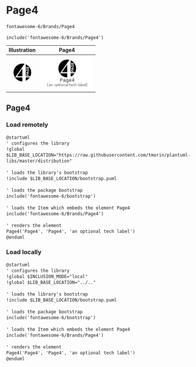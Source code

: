 # Page4


```text
fontawesome-6/Brands/Page4
```

```text
include('fontawesome-6/Brands/Page4')
```



| Illustration | Page4 |
| :---: | :---: |
| ![illustration for Illustration](../../fontawesome-6/Brands/Page4.png) | ![illustration for Page4](../../fontawesome-6/Brands/Page4.Local.png) |




## Page4

### Load remotely
```plantuml
@startuml
' configures the library
!global $LIB_BASE_LOCATION="https://raw.githubusercontent.com/tmorin/plantuml-libs/master/distribution"

' loads the library's bootstrap
!include $LIB_BASE_LOCATION/bootstrap.puml

' loads the package bootstrap
include('fontawesome-6/bootstrap')

' loads the Item which embeds the element Page4
include('fontawesome-6/Brands/Page4')

' renders the element
Page4('Page4', 'Page4', 'an optional tech label')
@enduml
```

### Load locally
```plantuml
@startuml
' configures the library
!global $INCLUSION_MODE="local"
!global $LIB_BASE_LOCATION="../.."

' loads the library's bootstrap
!include $LIB_BASE_LOCATION/bootstrap.puml

' loads the package bootstrap
include('fontawesome-6/bootstrap')

' loads the Item which embeds the element Page4
include('fontawesome-6/Brands/Page4')

' renders the element
Page4('Page4', 'Page4', 'an optional tech label')
@enduml
```

